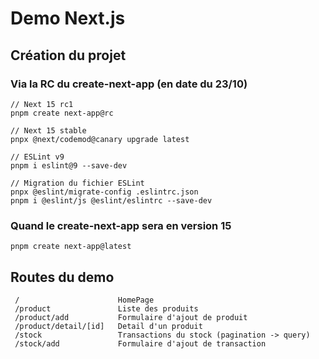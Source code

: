 # Demo Next.js

## Création du projet
### Via la RC du create-next-app (en date du 23/10)
```
// Next 15 rc1
pnpm create next-app@rc

// Next 15 stable
pnpx @next/codemod@canary upgrade latest

// ESLint v9
pnpm i eslint@9 --save-dev

// Migration du fichier ESLint
pnpx @eslint/migrate-config .eslintrc.json
pnpm i @eslint/js @eslint/eslintrc --save-dev
```
### Quand le create-next-app sera en version 15
```
pnpm create next-app@latest
```

## Routes du demo
```
 /                      HomePage
 /product               Liste des produits
 /product/add           Formulaire d'ajout de produit
 /product/detail/[id]   Detail d'un produit
 /stock                 Transactions du stock (pagination -> query)
 /stock/add             Formulaire d'ajout de transaction